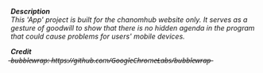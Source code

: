 ***Description***
<br>
*This 'App' project is built for the chanomhub website only. It serves as a gesture of goodwill to show that there is no hidden agenda in the program that could cause problems for users' mobile devices.*
<br>

***Credit***
<br>
̶*̶b̶u̶b̶b̶l̶e̶w̶r̶a̶p̶:̶ ̶h̶t̶t̶p̶s̶:̶/̶/̶g̶i̶t̶h̶u̶b̶.̶c̶o̶m̶/̶G̶o̶o̶g̶l̶e̶C̶h̶r̶o̶m̶e̶L̶a̶b̶s̶/̶b̶u̶b̶b̶l̶e̶w̶r̶a̶p̶*̶
